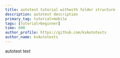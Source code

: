 ```yaml
---
title: autotest tutorial withwith folder structure
description: autotest description
primary_tag: tutorial>mobile
tags: [tutorial>beginner]
time: 600
author_profile: https://github.com/ksAutotests
author_name: ksAutotests
---
```

autotest text
